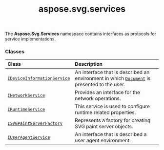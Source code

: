 ﻿---
title: aspose.svg.services
second_title: Aspose.SVG for Python via .NET API References
description: 
type: docs
weight: 10
url: /python-net/aspose.svg.services/
is_root: false
---

The **Aspose.Svg.Services**  namespace contains
interfaces as protocols for service implementations.

### Classes
| Class | Description |
| :- | :- |
| [`IDeviceInformationService`](/svg/python-net/aspose.svg.services/ideviceinformationservice) | An interface that is described an environment in which [`Document`](/svg/python-net/aspose.svg.dom/document) is presented to the user. |
| [`INetworkService`](/svg/python-net/aspose.svg.services/inetworkservice) | Provides an interface for the network operations. |
| [`IRuntimeService`](/svg/python-net/aspose.svg.services/iruntimeservice) | This service is used to configure runtime related properties. |
| [`ISVGPaintServerFactory`](/svg/python-net/aspose.svg.services/isvgpaintserverfactory) | Represents a factory for creating SVG paint server objects. |
| [`IUserAgentService`](/svg/python-net/aspose.svg.services/iuseragentservice) | An interface that is described a user agent environment. |


